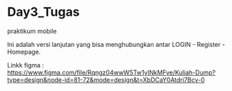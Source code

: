# Day3_Tugas
praktikum mobile

Ini adalah versi lanjutan yang bisa menghubungkan antar LOGIN - Register - Homepage.

Linkk figma :
https://www.figma.com/file/Rqngz04wwW5Tw1yINkMFve/Kuliah-Dump?type=design&node-id=81-72&mode=design&t=XbDCaY0Atdri7Bcy-0
